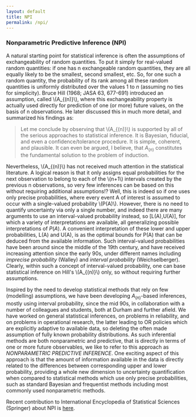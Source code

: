 ```yaml
---
layout: default
title: NPI
permalink: /npi/
---
```


### Nonparametric Predictive Inference (NPI)

A natural starting point for statistical inference is often the assumptions of exchangeability of random quantities. To put it simply for real-valued random quantities: if one has n exchangeable random quantities, they are all equally likely to be the smallest, second smallest, etc. So, for one such a random quantity, the probability of its rank among all these random quantities is uniformly distributed over the values 1 to $n$ (assuming no ties for simplicity). Bruce Hill (1968; JASA 63, 677-691) introduced an assumption, called \\(A_{(n)}\\), where this exchangeability property is actually used directly for prediction of one (or more) future values, on the basis of n observations. He later discussed this in much more detail, and summarized his findings as: 
 
> Let me conclude by observing that \\(A_{(n)}\\) is supported by all of the serious approaches to  statistical inference. It is Bayesian, fiducial, and even a confidence/tolerance procedure. It is simple, coherent, and plausible. It can even be argued, I believe, that $A_{(n)}$ constitutes the fundamental solution to the problem of induction.

Nevertheless, \\(A_{(n)}\\) has not received much attention in the statistical literature. A logical reason is that it only assigns equal probabilities for the next observation to belong to each of the \\(n+1\\) intervals created by the previous n observations, so very few inferences can be based on this without requiring additional assumptions!? Well, this is indeed so if one uses only precise probabilities, where every event A of interest is assumed to occur with a single-valued probability \\(P(A)\\). However, there is no need to quantify uncertainty via only a single number, and indeed there are many arguments to use an interval-valued probability instead, so \[L(A),U(A)\], for which a variety of interpretations are available, all generalizing possible interpretations of $P(A)$. A convenient interpretation of these lower and upper probabilities, L(A) and U(A), is as the optimal bounds for P(A)  that can be deduced from the available information. Such interval-valued probabilities have been around since the middle of the 19th century, and have received increasing attention since the early 90s, under different names including *imprecise probability* (Walley) and *interval probability* (Weichselberger). Clearly, within such a concept of interval-valued probability, one can base statistical inference on Hill's  \\(A_{(n)}\\) only, so without requiring further assumptions.

Inspired by the need to develop statistical methods that rely on few (modelling) assumptions, we have been developing $A_{(n)}$-based inferences, mostly using interval probability, since the mid 90s, in collaboration with a number of colleagues and students, both at Durham and further afield. We have worked on general statistical inferences, on problems in reliability, and on problems in operational research, the latter leading to OR policies which are explicitly adaptive to available data, so deleting the often made assumption of fully known probability distributions. As such inferential methods are both nonparametric and predictive, that is directly in terms of one or more future observables, we like to refer to this approach as *NONPARAMETRIC PREDICTIVE INFERENCE*.  One exciting aspect of this approach is that the amount of information available in the data is directly related to the differences between corresponding upper and lower probability, providing a whole new dimension to uncertainty quantification when compared to statistical methods which use only precise probabilities, such as standard Bayesian and frequentist methods including most commonly used nonparametric methods.

 
 
Recent contribution to International Encyclopedia of Statistical Sciences (Springer) about NPI is [here](/pdfs/papers/Cool2011.pdf).


